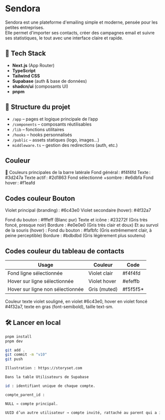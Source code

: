 # Sendora

Sendora est une plateforme d'emailing simple et moderne, pensée pour les petites entreprises.  
Elle permet d'importer ses contacts, créer des campagnes email et suivre ses statistiques, le tout avec une interface claire et rapide.

## 🚀 Tech Stack

- **Next.js** (App Router)
- **TypeScript**
- **Tailwind CSS**
- **Supabase** (auth & base de données)
- **shadcn/ui** (composants UI)
- **pnpm**

## 📁 Structure du projet

- `/app` – pages et logique principale de l’app
- `/components` – composants réutilisables
- `/lib` – fonctions utilitaires
- `/hooks` – hooks personnalisés
- `/public` – assets statiques (logo, images…)
- `middleware.ts` – gestion des redirections (auth, etc.)

## Couleur 

🎨 Couleurs principales de la barre latérale
Fond général : #f4f4fd
Texte : #3d247a
Texte actif : #2d1863
Fond sélectionné +sombre : #e6dbfa
Fond hover : #f1eafd

## Codes couleur Bouton
Violet principal (branding) : #6c43e0
Violet secondaire (hover): #4f32a7


Fond du bouton : #fffeff (Blanc pur)
Texte et icône : #23272f (Gris très foncé, presque noir)
Bordure : #e0e0e0 (Gris très clair et doux)
Et au survol de la souris (hover) :
Fond du bouton : #fafbfc (Gris extrêmement clair, à peine perceptible)
Bordure : #bdbdbd (Gris légèrement plus soutenu)

## Codes couleur du tableau de contacts

| Usage                                 | Couleur      | Code         |
|---------------------------------------|--------------|--------------|
| Fond ligne sélectionnée               | Violet clair | #f4f4fd      |
| Hover sur ligne sélectionnée          | Violet hover | #efeffb      |
| Hover sur ligne non sélectionnée      | Gris (muted) | #f5f5f5*     |

Couleur texte violet souligné, en violet #6c43e0,
hover en violet foncé #4f32a7,
texte en gras (font-semibold),
taille text-sm.
## 🛠 Lancer en local

```bash
pnpm install
pnpm dev

git add .
git commit -m "v10"
git push

Illustration : https://storyset.com

Dans la table Utilisateurs de Supabase

id : identifiant unique de chaque compte.

compte_parent_id :

NULL → compte principal.

UUID d’un autre utilisateur → compte invité, rattaché au parent qui a invité.

